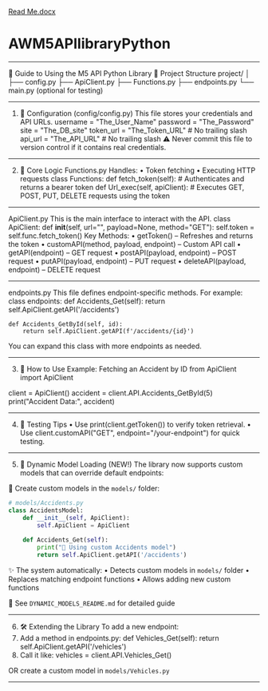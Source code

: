 [Read Me.docx](https://github.com/user-attachments/files/21129708/Read.Me.docx)
# AWM5APIlibraryPython
________________________________________
📘 Guide to Using the M5 API Python Library
📁 Project Structure
project/
│
├── config.py
├── ApiClient.py
├── Functions.py
├── endpoints.py
└── main.py (optional for testing)
________________________________________
1. 🔧 Configuration (config/config.py)
This file stores your credentials and API URLs.
username = "The_User_Name"
password = "The_Password"
site = "The_DB_site"
token_url = "The_Token_URL"  # No trailing slash
api_url = "The_API_URL"      # No trailing slash
⚠️ Never commit this file to version control if it contains real credentials.
________________________________________
2. 🧠 Core Logic
Functions.py
Handles:
•	Token fetching
•	Executing HTTP requests
class Functions:
    def fetch_token(self):
        # Authenticates and returns a bearer token
    def Url_exec(self, apiClient):
        # Executes GET, POST, PUT, DELETE requests using the token
________________________________________
ApiClient.py
This is the main interface to interact with the API.
class ApiClient:
    def __init__(self, url="", payload=None, method="GET"):
        self.token = self.func.fetch_token()
Key Methods:
•	getToken() – Refreshes and returns the token
•	customAPI(method, payload, endpoint) – Custom API call
•	getAPI(endpoint) – GET request
•	postAPI(payload, endpoint) – POST request
•	putAPI(payload, endpoint) – PUT request
•	deleteAPI(payload, endpoint) – DELETE request
________________________________________
endpoints.py
This file defines endpoint-specific methods. For example:
class endpoints:
    def Accidents_Get(self):
        return self.ApiClient.getAPI('/accidents')

    def Accidents_GetById(self, id):
        return self.ApiClient.getAPI(f'/accidents/{id}')
You can expand this class with more endpoints as needed.
________________________________________
3. 🚀 How to Use
Example: Fetching an Accident by ID
from ApiClient import ApiClient

client = ApiClient()
accident = client.API.Accidents_GetById(5)
print("Accident Data:", accident)
________________________________________
4. 🧪 Testing Tips
•	Use print(client.getToken()) to verify token retrieval.
•	Use client.customAPI("GET", endpoint="/your-endpoint") for quick testing.
________________________________________
5. 🔄 Dynamic Model Loading (NEW!)
The library now supports custom models that can override default endpoints:

📁 Create custom models in the `models/` folder:
```python
# models/Accidents.py
class AccidentsModel:
    def __init__(self, ApiClient):
        self.ApiClient = ApiClient
    
    def Accidents_Get(self):
        print("🚗 Using custom Accidents model")
        return self.ApiClient.getAPI('/accidents')
```

✨ The system automatically:
• Detects custom models in `models/` folder
• Replaces matching endpoint functions
• Allows adding new custom functions

📖 See `DYNAMIC_MODELS_README.md` for detailed guide
________________________________________
6. 🛠️ Extending the Library
To add a new endpoint:
1.	Add a method in endpoints.py:
   def Vehicles_Get(self):
       return self.ApiClient.getAPI('/vehicles')
2.	Call it like:
   vehicles = client.API.Vehicles_Get()

OR create a custom model in `models/Vehicles.py`
________________________________________

